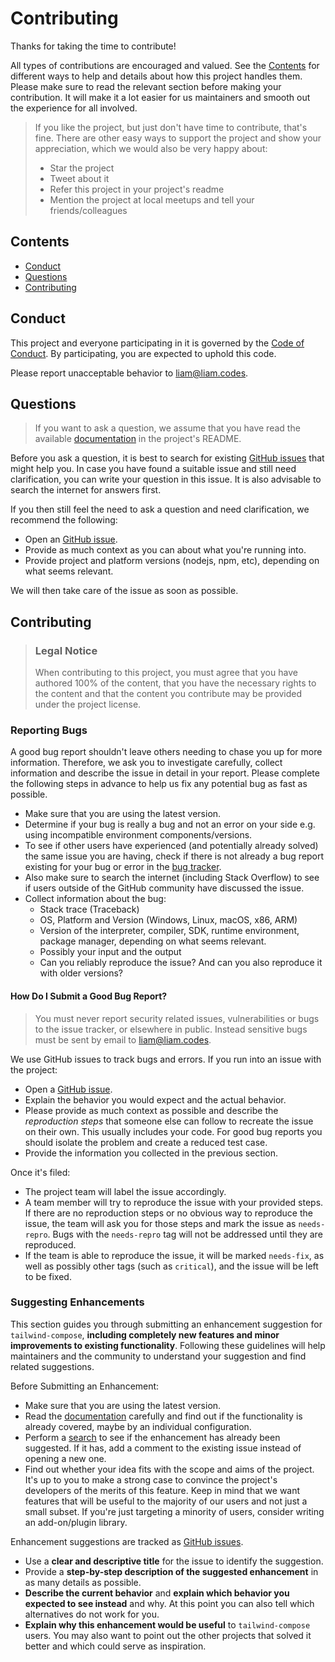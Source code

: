 # Contributing

Thanks for taking the time to contribute!

All types of contributions are encouraged and valued. See the [Contents](#contents) for different ways to help and details about how this project handles them. Please make sure to read the relevant section before making your contribution. It will make it a lot easier for us maintainers and smooth out the experience for all involved.

> If you like the project, but just don't have time to contribute, that's fine. There are other easy ways to support the project and show your appreciation, which we would also be very happy about:
>
> - Star the project
> - Tweet about it
> - Refer this project in your project's readme
> - Mention the project at local meetups and tell your friends/colleagues

## Contents

- [Conduct](#conduct)
- [Questions](#questions)
- [Contributing](#contributing)

## Conduct

This project and everyone participating in it is governed by the [Code of Conduct](https://github.com/eels/tailwind-compose/blob/main/.github/CODE_OF_CONDUCT.md). By participating, you are expected to uphold this code.

Please report unacceptable behavior to <liam@liam.codes>.

## Questions

> If you want to ask a question, we assume that you have read the available [documentation](https://github.com/eels/tailwind-compose#readme) in the project's README.

Before you ask a question, it is best to search for existing [GitHub issues](https://github.com/eels/tailwind-compose/issues) that might help you. In case you have found a suitable issue and still need clarification, you can write your question in this issue. It is also advisable to search the internet for answers first.

If you then still feel the need to ask a question and need clarification, we recommend the following:

- Open an [GitHub issue](https://github.com/eels/tailwind-compose/issues/new).
- Provide as much context as you can about what you're running into.
- Provide project and platform versions (nodejs, npm, etc), depending on what seems relevant.

We will then take care of the issue as soon as possible.

## Contributing

> ### Legal Notice
>
> When contributing to this project, you must agree that you have authored 100% of the content, that you have the necessary rights to the content and that the content you contribute may be provided under the project license.

### Reporting Bugs

A good bug report shouldn't leave others needing to chase you up for more information. Therefore, we ask you to investigate carefully, collect information and describe the issue in detail in your report. Please complete the following steps in advance to help us fix any potential bug as fast as possible.

- Make sure that you are using the latest version.
- Determine if your bug is really a bug and not an error on your side e.g. using incompatible environment components/versions.
- To see if other users have experienced (and potentially already solved) the same issue you are having, check if there is not already a bug report existing for your bug or error in the [bug tracker](https://github.com/eels/tailwind-compose/issues?q=label%3Abug).
- Also make sure to search the internet (including Stack Overflow) to see if users outside of the GitHub community have discussed the issue.
- Collect information about the bug:
  - Stack trace (Traceback)
  - OS, Platform and Version (Windows, Linux, macOS, x86, ARM)
  - Version of the interpreter, compiler, SDK, runtime environment, package manager, depending on what seems relevant.
  - Possibly your input and the output
  - Can you reliably reproduce the issue? And can you also reproduce it with older versions?

#### How Do I Submit a Good Bug Report?

> You must never report security related issues, vulnerabilities or bugs to the issue tracker, or elsewhere in public. Instead sensitive bugs must be sent by email to <liam@liam.codes>.

We use GitHub issues to track bugs and errors. If you run into an issue with the project:

- Open a [GitHub issue](https://github.com/eels/tailwind-compose/issues/new).
- Explain the behavior you would expect and the actual behavior.
- Please provide as much context as possible and describe the *reproduction steps* that someone else can follow to recreate the issue on their own. This usually includes your code. For good bug reports you should isolate the problem and create a reduced test case.
- Provide the information you collected in the previous section.

Once it's filed:

- The project team will label the issue accordingly.
- A team member will try to reproduce the issue with your provided steps. If there are no reproduction steps or no obvious way to reproduce the issue, the team will ask you for those steps and mark the issue as `needs-repro`. Bugs with the `needs-repro` tag will not be addressed until they are reproduced.
- If the team is able to reproduce the issue, it will be marked `needs-fix`, as well as possibly other tags (such as `critical`), and the issue will be left to be fixed.

### Suggesting Enhancements

This section guides you through submitting an enhancement suggestion for `tailwind-compose`, **including completely new features and minor improvements to existing functionality**. Following these guidelines will help maintainers and the community to understand your suggestion and find related suggestions.

Before Submitting an Enhancement:

- Make sure that you are using the latest version.
- Read the [documentation](https://github.com/eels/tailwind-compose#readme) carefully and find out if the functionality is already covered, maybe by an individual configuration.
- Perform a [search](https://github.com/eels/tailwind-compose/issues) to see if the enhancement has already been suggested. If it has, add a comment to the existing issue instead of opening a new one.
- Find out whether your idea fits with the scope and aims of the project. It's up to you to make a strong case to convince the project's developers of the merits of this feature. Keep in mind that we want features that will be useful to the majority of our users and not just a small subset. If you're just targeting a minority of users, consider writing an add-on/plugin library.

Enhancement suggestions are tracked as [GitHub issues](https://github.com/eels/tailwind-compose/issues).

- Use a **clear and descriptive title** for the issue to identify the suggestion.
- Provide a **step-by-step description of the suggested enhancement** in as many details as possible.
- **Describe the current behavior** and **explain which behavior you expected to see instead** and why. At this point you can also tell which alternatives do not work for you.
- **Explain why this enhancement would be useful** to `tailwind-compose` users. You may also want to point out the other projects that solved it better and which could serve as inspiration.
